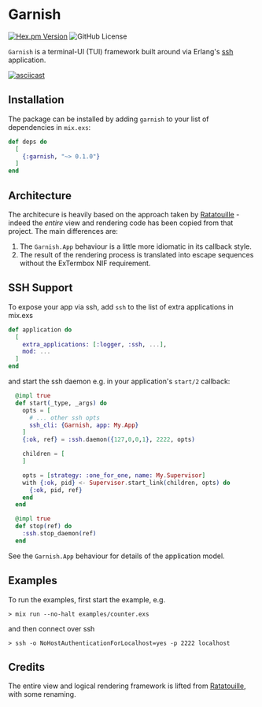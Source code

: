 # Garnish

[![Hex.pm Version](https://img.shields.io/hexpm/v/garnish)](https://hex.pm/packages/garnish)
![GitHub License](https://img.shields.io/github/license/ausimian/garnish)


`Garnish` is a terminal-UI (TUI) framework built around via Erlang's
[ssh](https://www.erlang.org/doc/apps/ssh/ssh.html) application.

[![asciicast](https://asciinema.org/a/GtXuCsbdVyMub7tWv3Oyw6jry.svg)](https://asciinema.org/a/GtXuCsbdVyMub7tWv3Oyw6jry)

## Installation

The package can be installed by adding `garnish` to your list of dependencies
in `mix.exs`:

```elixir
def deps do
  [
    {:garnish, "~> 0.1.0"}
  ]
end
```

## Architecture

The architecure is heavily based on the approach taken by
[Ratatouille](https://github.com/ndreynolds/ratatouille) - indeed the _entire_ view
and rendering code has been copied from that project. The main differences are:

1. The `Garnish.App` behaviour is a little more idiomatic in its callback style.
2. The result of the rendering process is translated into escape sequences without
    the ExTermbox NIF requirement.

## SSH Support

To expose your app via ssh, add `ssh` to the list of extra applications in mix.exs

```elixir
def application do
  [
    extra_applications: [:logger, :ssh, ...],
    mod: ...
  ]
end
```

and start the ssh daemon e.g. in your application's `start/2` callback:

```elixir
  @impl true
  def start(_type, _args) do
    opts = [
      # ... other ssh opts
      ssh_cli: {Garnish, app: My.App}
    ]
    {:ok, ref} = :ssh.daemon({127,0,0,1}, 2222, opts)

    children = [
    ]

    opts = [strategy: :one_for_one, name: My.Supervisor]
    with {:ok, pid} <- Supervisor.start_link(children, opts) do
      {:ok, pid, ref}
    end
  end

  @impl true
  def stop(ref) do
    :ssh.stop_daemon(ref)
  end
```

See the `Garnish.App` behaviour for details of the application model.

## Examples

To run the examples, first start the example, e.g.

    > mix run --no-halt examples/counter.exs

and then connect over ssh

    > ssh -o NoHostAuthenticationForLocalhost=yes -p 2222 localhost

## Credits

The entire view and logical rendering framework is lifted from
[Ratatouille](https://github.com/ndreynolds/ratatouille), with some renaming.

